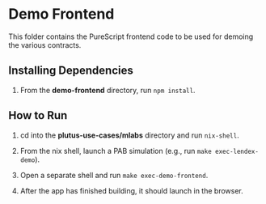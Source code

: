 # Demo Frontend

This folder contains the PureScript frontend code to be used for demoing the various contracts.


## Installing Dependencies

1. From the **demo-frontend** directory, run `npm install`.
## How to Run

1. cd into the **plutus-use-cases/mlabs** directory and run `nix-shell`.

2. From the nix shell, launch a PAB simulation (e.g., run `make exec-lendex-demo`).

2. Open a separate shell and run `make exec-demo-frontend`.

3. After the app has finished building, it should launch in the browser.